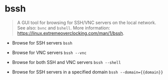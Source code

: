 # bssh
> A GUI tool for browsing for SSH/VNC servers on the local network.
> See also: `bvnc` and `bshell`.
> More information: <https://linux.extremeoverclocking.com/man/1/bssh>.

- Browse for SSH servers
`bssh`

- Browse for VNC servers
`bssh --vnc`

- Browse for both SSH and VNC servers
`bssh --shell`

- Browse for SSH servers in a specified domain
`bssh --domain={{domain}}`
